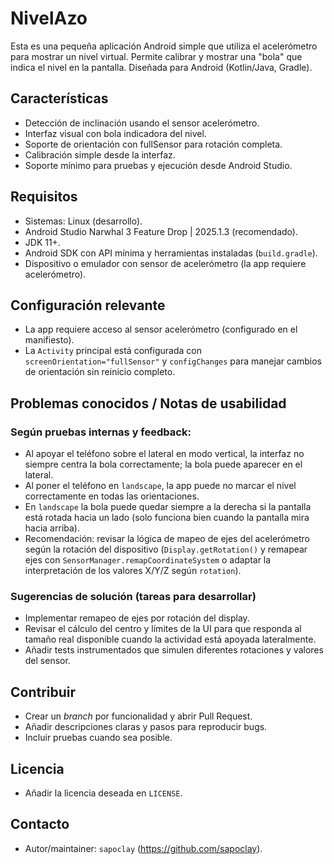 # NivelAzo 

Esta es una pequeña aplicación Android simple que utiliza el acelerómetro para mostrar un nivel virtual. Permite calibrar y mostrar una "bola" que indica el nivel en la pantalla. Diseñada para Android (Kotlin/Java, Gradle).

## Características

- Detección de inclinación usando el sensor acelerómetro.
- Interfaz visual con bola indicadora del nivel.
- Soporte de orientación con fullSensor para rotación completa.
- Calibración simple desde la interfaz.
- Soporte mínimo para pruebas y ejecución desde Android Studio.

## Requisitos

- Sistemas: Linux (desarrollo).
- Android Studio Narwhal 3 Feature Drop | 2025.1.3 (recomendado).
- JDK 11+.
- Android SDK con API mínima y herramientas instaladas (`build.gradle`).
- Dispositivo o emulador con sensor de acelerómetro (la app requiere acelerómetro).

## Configuración relevante

- La app requiere acceso al sensor acelerómetro (configurado en el manifiesto).
- La `Activity` principal está configurada con `screenOrientation="fullSensor"` y `configChanges` para manejar cambios de orientación sin reinicio completo.

## Problemas conocidos / Notas de usabilidad

### Según pruebas internas y feedback:

- Al apoyar el teléfono sobre el lateral en modo vertical, la interfaz no siempre centra la bola correctamente; la bola puede aparecer en el lateral.
- Al poner el teléfono en `landscape`, la app puede no marcar el nivel correctamente en todas las orientaciones.
- En `landscape` la bola puede quedar siempre a la derecha si la pantalla está rotada hacia un lado (solo funciona bien cuando la pantalla mira hacia arriba).
- Recomendación: revisar la lógica de mapeo de ejes del acelerómetro según la rotación del dispositivo (`Display.getRotation()` y remapear ejes con `SensorManager.remapCoordinateSystem` o adaptar la interpretación de los valores X/Y/Z según `rotation`).

### Sugerencias de solución (tareas para desarrollar)

- Implementar remapeo de ejes por rotación del display.
- Revisar el cálculo del centro y límites de la UI para que responda al tamaño real disponible cuando la actividad está apoyada lateralmente.
- Añadir tests instrumentados que simulen diferentes rotaciones y valores del sensor.

## Contribuir

- Crear un _branch_ por funcionalidad y abrir Pull Request.
- Añadir descripciones claras y pasos para reproducir bugs.
- Incluir pruebas cuando sea posible.

## Licencia

- Añadir la licencia deseada en `LICENSE`.

## Contacto

- Autor/maintainer: `sapoclay` (https://github.com/sapoclay).
